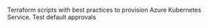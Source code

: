 Terraform scripts with best practices to provision Azure Kubernetes Service.
Test default approvals
